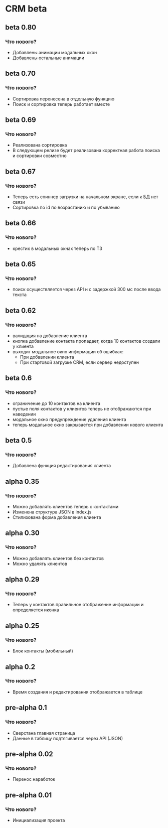 # CRM beta


## beta 0.80
### Что нового?
- Добавлены анимации модальных окон
- Добавлены остальные анимации

## beta 0.70
### Что нового?
- Сортировка перенесена в отдельную функцию
- Поиск и сортировка теперь работает вместе

## beta 0.69

### Что нового?

- Реализована сортировка
- В следующем релизе будет реализована корректная работа поиска и сортировки совместно

## beta 0.67

### Что нового?

- Теперь есть спиннер загрузки на начальном экране, если к БД нет связи
- Сортировка по id по возрастанию и по убыванию

## beta 0.66

### Что нового?

- крестик в модальных окнах теперь по ТЗ

## beta 0.65

### Что нового?

- поиск осуществляется через API и с задержкой 300 мс после ввода текста

## beta 0.62

### Что нового?

- валидация на добавление клиента
- кнопка добавление контакта пропадает, когда 10 контактов создали у клиента
- выходит модальное окно информации об ошибках:
  - При добавлении клиента
  - При стартовой загрузке CRM, если сервер недоступен

## beta 0.6

### Что нового?

- ограничение до 10 контактов на клиента
- пустые поля контактов у клиентов теперь не отображаются при наведении
- модальное окно предупреждение удаления клиента
- теперь модальное окно закрывается при добавлении нового клиента

## beta 0.5

### Что нового?

- Добавлена функция редактирования клиента

## alpha 0.35

### Что нового?

- Можно добавлять клиентов теперь с контактами
- Изменена структура JSON в index.js
- Стилизована форма добавления клиента

## alpha 0.30

### Что нового?

- Можно добавлять клиентов без контактов
- Можно удалять клиентов

## alpha 0.29

### Что нового?

- Теперь у контактов правильное отображение информации и определяется иконка

## alpha 0.25

### Что нового?

- Блок контакты (мобильный)

## alpha 0.2

### Что нового?

- Время создания и редактирования отображается в таблице

## pre-alpha 0.1

### Что нового?

- Сверстана главная страница
- Данные в таблицу подтягивается через API (JSON)

## pre-alpha 0.02

### Что нового?

- Перенос наработок

## pre-alpha 0.01

### Что нового?

- Инициализация проекта
